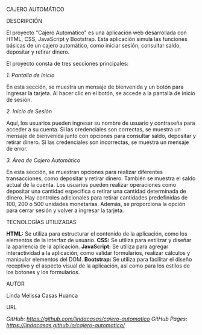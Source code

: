 CAJERO AUTOMÁTICO

DESCRIPCIÓN

El proyecto "Cajero Automático" es una aplicación web desarrollada con HTML, CSS, JavaScript y Bootstrap. Esta aplicación simula las funciones básicas de un cajero automático, como iniciar sesión, consultar saldo, depositar y retirar dinero.

El proyecto consta de tres secciones principales:

*1. Pantalla de Inicio*

En esta sección, se muestra un mensaje de bienvenida y un botón para ingresar la tarjeta. Al hacer clic en el botón, se accede a la pantalla de inicio de sesión.

*2. Inicio de Sesión*

Aquí, los usuarios pueden ingresar su nombre de usuario y contraseña para acceder a su cuenta. Si las credenciales son correctas, se muestra un mensaje de bienvenida junto con opciones para consultar saldo, depositar y retirar dinero. Si las credenciales son incorrectas, se muestra un mensaje de error.

*3. Área de Cajero Automático*

En esta sección, se muestran opciones para realizar diferentes transacciones, como depositar y retirar dinero. También se muestra el saldo actual de la cuenta. Los usuarios pueden realizar operaciones como depositar una cantidad específica o retirar una cantidad determinada de dinero. Hay controles adicionales para retirar cantidades predefinidas de 100, 200 o 500 unidades monetarias. Además, se proporciona la opción para cerrar sesión y volver a ingresar la tarjeta.

TECNOLOGÍAS UTILIZADAS

**HTML:**
Se utiliza para estructurar el contenido de la aplicación, como los elementos de la interfaz de usuario.
**CSS:**
Se utiliza para estilizar y diseñar la apariencia de la aplicación.
**JavaScript:**
Se utiliza para agregar interactividad a la aplicación, como validar formularios, realizar cálculos y manipular elementos del DOM.
**Bootstrap:**
Se utiliza para facilitar el diseño receptivo y el aspecto visual de la aplicación, así como para los estilos de los botones y los formularios.

AUTOR

Linda Melissa Casas Huanca

URL

*GitHub: https://github.com/lindacasas/cajero-automatico*
*GitHub Pages: https://lindacasas.github.io/cajero-automatico/*

